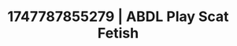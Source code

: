 ---
categories:
- Tradwife
- Babysitter scenario
- Erotic curves
- Lip biting
- Lace and desire
image: /assets/images/1747787855279.jpg
layout: post
seo:
  description: Featured content with sensual ABDL Play, Scat Fetish. HD images available.
  keywords: ABDL Play, Scat Fetish
  og_image: /assets/images/1747787855279.jpg
  schema_type: VisualArtwork
tags:
- ABDL Play
- '#1747787855279'
- Scat Fetish
title: 1747787855279 | ABDL Play Scat Fetish
---